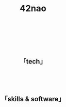 
<h1 align="center">42nao </h1>

<br>
<h3 align="center">
  <img src="https://img.shields.io/github/followers/42nao?color=%237A40FF&style=for-the-badge" alt=""/>
  <img src="https://komarev.com/ghpvc/?username=42nao&color=7A40FF&style=for-the-badge" alt=""/> 
  <br>
  <img src="https://lanyard-profile-readme.vercel.app/api/814113487542157352?theme=dark&bg=0d1117&animated=true&hideDiscrim=true&borderRadius=15px" alt=""/>
</h3>
<br>
<h2 align="center" >「tech」</h2>
<p align="center">
  <img src="https://img.shields.io/badge/Java-ED8B00?color=%237A40FF&style=for-the-badge&logo=openjdk&logoColor=white" alt=""/>
  <img src="https://img.shields.io/badge/TypeScript-323330?color=%237A40FF&style=for-the-badge&logo=typescript&logoColor=white" alt=""/>
  <img src="https://img.shields.io/badge/Python-758AAA?color=%237A40FF&style=for-the-badge&logo=Python&logoColor=white" alt=""/>
  <img src="https://img.shields.io/badge/html5-%23E34F26.svg?color=%237A40FF&style=for-the-badge&logo=html5&logoColor=white" alt=""/>
  <img src="https://img.shields.io/badge/css3-%231572B6.svg?color=%237A40FF&style=for-the-badge&logo=css3&logoColor=white" alt=""/>
</p>
<br>
<h2 align="center" >「skills & software」</h2>
<p align="center">
  <img src="https://img.shields.io/badge/OracleDB-003545?color=%237A40FF&style=for-the-badge&logo=oracle&logoColor=white" alt=""/>
    <img src="https://img.shields.io/badge/MariaDB-003545?color=%237A40FF&style=for-the-badge&logo=mariadb&logoColor=white" alt=""/>
  <img src="https://img.shields.io/badge/React-F24E1E?color=%237A40FF&style=for-the-badge&logo=react&logoColor=white" alt=""/>
  <img src="https://img.shields.io/badge/React_Native-20232A?color=%237A40FF&style=for-the-badge&logo=react&logoColor=white" alt=""/>
</p>
<br>


